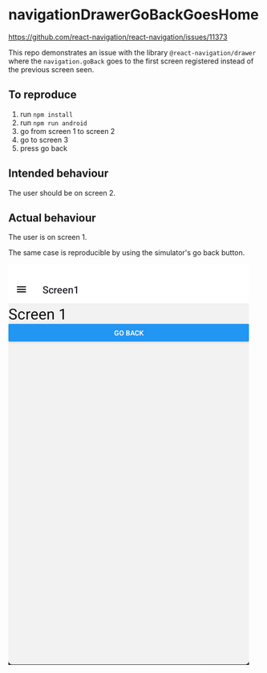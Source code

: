 # navigationDrawerGoBackGoesHome

https://github.com/react-navigation/react-navigation/issues/11373

This repo demonstrates an issue with the library `@react-navigation/drawer` where the `navigation.goBack` goes to the first screen registered instead of the previous screen seen.

## To reproduce
1. run `npm install`
2. run `npm run android`
3. go from screen 1 to screen 2
4. go to screen 3
5. press go back

## Intended behaviour
The user should be on screen 2.

## Actual behaviour
The user is on screen 1.

The same case is reproducible by using the simulator's go back button.

![Reproducible example](navigationDrawerGoBackGoesHome.gif)